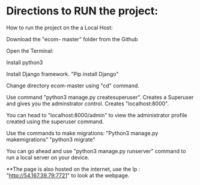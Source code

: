 # Directions to RUN the project: #

How to run the project on the a Local Host:

Download the "ecom- master" folder from the Github 

Open the Terminal: 

Install python3

Install Django framework. "Pip install Django"

Change directory ecom-master using "cd" command.

Use command "python3 manage.py createsuperuser". Creates a Superuser and gives you the adminstrator control. Creates "localhost:8000".

You can head to "localhost:8000/admin" to view the administrator profile created using the superuser command.

Use the commands to make migrations:
"Python3 manage.py makemigrations"
"python3 migrate"

You can go ahead and use "python3 manage.py runserver" command to run a local server on your device.

**The page is also hosted on the internet, use the Ip : "http://54.167.39.79:7721" to look at the webpage.



